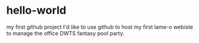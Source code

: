 # hello-world
my first github project
I'd like to use github to host my first lame-o webiste to manage the office DWTS fantasy pool party.
